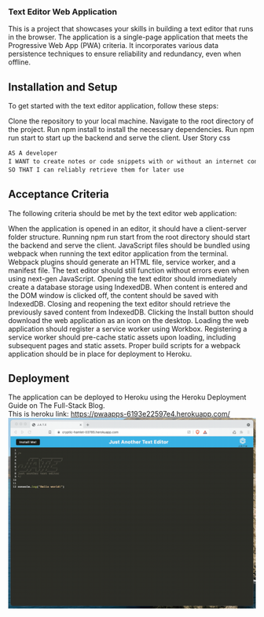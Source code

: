 ### Text Editor Web Application
This is a project that showcases your skills in building a text editor that runs in the browser. The application is a single-page application that meets the Progressive Web App (PWA) criteria. It incorporates various data persistence techniques to ensure reliability and redundancy, even when offline.

## Installation and Setup
To get started with the text editor application, follow these steps:

Clone the repository to your local machine.
Navigate to the root directory of the project.
Run npm install to install the necessary dependencies.
Run npm run start to start up the backend and serve the client.
User Story
css
```md
AS A developer
I WANT to create notes or code snippets with or without an internet connection
SO THAT I can reliably retrieve them for later use
```
## Acceptance Criteria
The following criteria should be met by the text editor web application:

When the application is opened in an editor, it should have a client-server folder structure.
Running npm run start from the root directory should start the backend and serve the client.
JavaScript files should be bundled using webpack when running the text editor application from the terminal.
Webpack plugins should generate an HTML file, service worker, and a manifest file.
The text editor should still function without errors even when using next-gen JavaScript.
Opening the text editor should immediately create a database storage using IndexedDB.
When content is entered and the DOM window is clicked off, the content should be saved with IndexedDB.
Closing and reopening the text editor should retrieve the previously saved content from IndexedDB.
Clicking the Install button should download the web application as an icon on the desktop.
Loading the web application should register a service worker using Workbox.
Registering a service worker should pre-cache static assets upon loading, including subsequent pages and static assets.
Proper build scripts for a webpack application should be in place for deployment to Heroku.
## Deployment
The application can be deployed to Heroku using the Heroku Deployment Guide on The Full-Stack Blog.<br>
This is heroku link: https://pwaapps-6193e22597e4.herokuapp.com/<br>
![Deployed picture](./Assets/00-demo.gif)